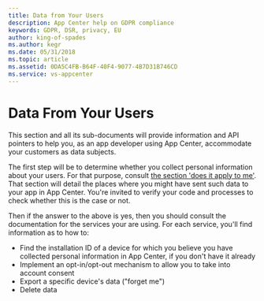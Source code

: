 ```yaml
---
title: Data from Your Users 
description: App Center help on GDPR compliance
keywords: GDPR, DSR, privacy, EU
author: king-of-spades
ms.author: kegr
ms.date: 05/31/2018 
ms.topic: article 
ms.assetid: 0DA5C4FB-B64F-40F4-9077-4B7D31B746CD
ms.service: vs-appcenter
---
```


# Data From Your Users

This section and all its sub-documents will provide information and API pointers to help you, as an app developer using App Center, accommodate your customers as data subjects.

The first step will be to determine whether you collect personal information about your users. For that purpose, consult [the section 'does it apply to me'](~/gdpr/does-it-apply-to-me.md). That section will detail the places where you might have sent such data to your app in App Center. You're invited to verify your code and processes to check whether this is the case or not.

Then if the answer to the above is yes, then you should consult the documentation for the services your are using. For each service, you'll find information as to how to:

- Find the installation ID of a device for which you believe you have collected personal information in App Center, if you don't have it already
- Implement an opt-in/opt-out mechanism to allow you to take into account consent
- Export a specific device's data ("forget me")
- Delete data
